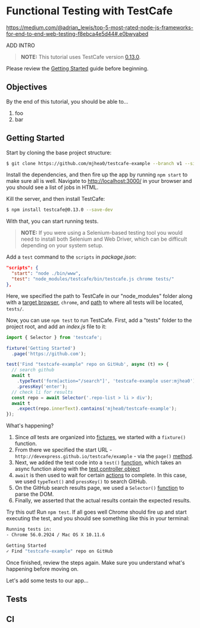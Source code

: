 # Functional Testing with TestCafe

https://medium.com/@adrian_lewis/top-5-most-rated-node-js-frameworks-for-end-to-end-web-testing-f8ebca4e5d44#.e0bwyabed

ADD INTRO

> **NOTE:** This tutorial uses TestCafe version [0.13.0](https://github.com/DevExpress/testcafe/releases/tag/v0.13.0).

Please review the [Getting Started](http://devexpress.github.io/testcafe/documentation/getting-started/) guide before beginning.

## Objectives

By the end of this tutorial, you should be able to...

1. foo
1. bar

## Getting Started

Start by cloning the base project structure:

```sh
$ git clone https://github.com/mjhea0/testcafe-example --branch v1 --single-branch -b master
```

Install the dependencies, and then fire up the app by running `npm start` to make sure all is well. Navigate to [http://localhost:3000/](http://localhost:3000/) in your browser and you should see a list of jobs in HTML.

Kill the server, and then install TestCafe:

```sh
$ npm install testcafe@0.13.0 --save-dev
```

With that, you can start running tests.

> **NOTE:** If you were using a Selenium-based testing tool you would need to install both Selenium and Web Driver, which can be difficult depending on your system setup.

Add a `test` command to the `scripts` in *package.json*:

```json
"scripts": {
  "start": "node ./bin/www",
  "test": "node_modules/testcafe/bin/testcafe.js chrome tests/"
},
```

Here, we specified the path to TestCafe in our "node_modules" folder along with a [target browser](http://devexpress.github.io/testcafe/documentation/using-testcafe/command-line-interface.html#browser-list), `chrome`, and [path](http://devexpress.github.io/testcafe/documentation/using-testcafe/command-line-interface.html#file-pathglob-pattern) to where all tests will be located, `tests/`.

Now, you can use `npm test` to run TestCafe. First, add a "tests" folder to the project root, and add an *index.js* file to it:

```javascript
import { Selector } from 'testcafe';

fixture('Getting Started')
  .page('https://github.com');

test('Find "testcafe-example" repo on GitHub', async (t) => {
  // search github
  await t
    .typeText('form[action="/search"]', 'testcafe-example user:mjhea0')
    .pressKey('enter');
  // check li for results
  const repo = await Selector('.repo-list > li > div');
  await t
    .expect(repo.innerText).contains('mjhea0/testcafe-example');
});
```

What's happening?

1. Since *all* tests are organized into [fictures](http://devexpress.github.io/testcafe/documentation/test-api/test-code-structure.html#fixtures), we started with a `fixture()` function.
1. From there we specified the start URL - `http://devexpress.github.io/testcafe/example` - via the `page()` [method](http://devexpress.github.io/testcafe/documentation/test-api/test-code-structure.html#specifying-the-start-webpage).
1. Next, we added the test code into a `test()` [function](http://devexpress.github.io/testcafe/documentation/test-api/test-code-structure.html#tests), which takes an async function along with the [test controller object](http://devexpress.github.io/testcafe/documentation/test-api/actions/)
1. `await` is then used to wait for certain [actions](http://devexpress.github.io/testcafe/documentation/test-api/actions/) to complete. In this case, we used `typeText()` and `pressKey()` to search GitHub.
1. On the GitHub search results page, we used a `Selector()` [function](http://devexpress.github.io/testcafe/documentation/test-api/selecting-page-elements/selectors.html) to parse the DOM.
1. Finally, we asserted that the actual results contain the expected results.  

Try this out! Run `npm test`. If all goes well Chrome should fire up and start executing the test, and you should see something like this in your terminal:

```sh
Running tests in:
- Chrome 56.0.2924 / Mac OS X 10.11.6

Getting Started
✓ Find "testcafe-example" repo on GitHub
```

Once finished, review the steps again. Make sure you understand what's happening before moving on.

Let's add some tests to our app...

## Tests

## CI
